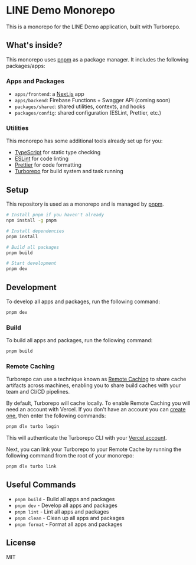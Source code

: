 # LINE Demo Monorepo

This is a monorepo for the LINE Demo application, built with Turborepo.

## What's inside?

This monorepo uses [pnpm](https://pnpm.io) as a package manager. It includes the following packages/apps:

### Apps and Packages

- `apps/frontend`: a [Next.js](https://nextjs.org) app
- `apps/backend`: Firebase Functions + Swagger API (coming soon)
- `packages/shared`: shared utilities, contexts, and hooks
- `packages/config`: shared configuration (ESLint, Prettier, etc.)

### Utilities

This monorepo has some additional tools already set up for you:

- [TypeScript](https://www.typescriptlang.org/) for static type checking
- [ESLint](https://eslint.org/) for code linting
- [Prettier](https://prettier.io) for code formatting
- [Turborepo](https://turbo.build/repo) for build system and task running

## Setup

This repository is used as a monorepo and is managed by [pnpm](https://pnpm.io).

```bash
# Install pnpm if you haven't already
npm install -g pnpm

# Install dependencies
pnpm install

# Build all packages
pnpm build

# Start development
pnpm dev
```

## Development

To develop all apps and packages, run the following command:

```bash
pnpm dev
```

### Build

To build all apps and packages, run the following command:

```bash
pnpm build
```

### Remote Caching

Turborepo can use a technique known as [Remote Caching](https://turbo.build/repo/docs/core-concepts/remote-caching) to share cache artifacts across machines, enabling you to share build caches with your team and CI/CD pipelines.

By default, Turborepo will cache locally. To enable Remote Caching you will need an account with Vercel. If you don't have an account you can [create one](https://vercel.com/signup), then enter the following commands:

```bash
pnpm dlx turbo login
```

This will authenticate the Turborepo CLI with your [Vercel account](https://vercel.com/docs/concepts/personal-accounts/overview).

Next, you can link your Turborepo to your Remote Cache by running the following command from the root of your monorepo:

```bash
pnpm dlx turbo link
```

## Useful Commands

- `pnpm build` - Build all apps and packages
- `pnpm dev` - Develop all apps and packages
- `pnpm lint` - Lint all apps and packages
- `pnpm clean` - Clean up all apps and packages
- `pnpm format` - Format all apps and packages

## License

MIT
